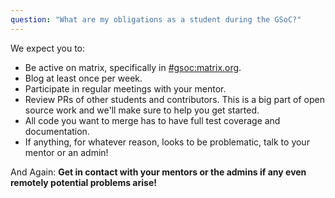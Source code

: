 ```yaml
---
question: "What are my obligations as a student during the GSoC?"
---
```

We expect you to:

* Be active on matrix, specifically in [#gsoc:matrix.org](https://matrix.to/#/!WZbLERcNJxrvkxPfyV:matrix.org?via=sw1v.org&via=matrix.org&via=thebeckmeyers.xyz).
* Blog at least once per week.
* Participate in regular meetings with your mentor.
* Review PRs of other students and contributors. This is a big part of open
source work and we'll make sure to help you get started.
* All code you want to merge has to have full test coverage and documentation.
* If anything, for whatever reason, looks
to be problematic, talk to your mentor or an admin!

And Again:
__Get in contact with your mentors or the admins if any even remotely
potential problems arise!__
